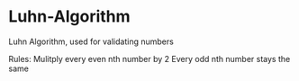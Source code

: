 # Luhn-Algorithm
Luhn Algorithm, used for validating numbers

Rules:
  Mulitply every even nth number by 2
  Every odd nth number stays the same

